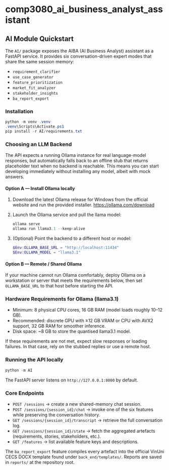 # comp3080_ai_business_analyst_assistant

## AI Module Quickstart

The `AI/` package exposes the AIBA (AI Business Analyst) assistant as a FastAPI
service. It provides six conversation-driven expert modes that share the same
session memory:

- `requirement_clarifier`
- `use_case_generator`
- `feature_prioritization`
- `market_fit_analyzer`
- `stakeholder_insights`
- `ba_report_export`

### Installation

```powershell
python -m venv .venv
.venv\Scripts\Activate.ps1
pip install -r AI/requirements.txt
```

### Choosing an LLM Backend

The API expects a running Ollama instance for real language-model responses,
but automatically falls back to an offline stub that returns placeholder text
when no backend is reachable. This means you can start developing immediately
without installing any model, albeit with mock answers.

#### Option A — Install Ollama locally

1. Download the latest Ollama release for Windows from the official website and
   run the provided installer. https://ollama.com/download
2. Launch the Ollama service and pull the llama model:

    ```powershell
    ollama serve
    ollama run llama3.1 --keep-alive
    ```

3. (Optional) Point the backend to a different host or model:

    ```powershell
    $Env:OLLAMA_BASE_URL = "http://localhost:11434"
    $Env:OLLAMA_MODEL = "llama3.1"
    ```

#### Option B — Remote / Shared Ollama

If your machine cannot run Ollama comfortably, deploy Ollama on a workstation
or server that meets the requirements below, then set `OLLAMA_BASE_URL` to that
host before starting the API.

### Hardware Requirements for Ollama (llama3.1)

- Minimum: 8 physical CPU cores, 16 GB RAM (model loads roughly 10–12 GB).
- Recommended: discrete GPU with ≥12 GB VRAM or CPU with AVX2 support, 32 GB RAM
  for smoother inference.
- Disk space: ~8 GB to store the quantised llama3.1 model.

If these requirements are not met, expect slow responses or loading failures.
In that case, rely on the stubbed replies or use a remote host.

### Running the API locally

```powershell
python -m AI
```

The FastAPI server listens on `http://127.0.0.1:8000` by default.

### Core Endpoints

- `POST /sessions` → create a new shared-memory chat session.
- `POST /sessions/{session_id}/chat` → invoke one of the six features while
  preserving the conversation history.
- `GET /sessions/{session_id}/transcript` → retrieve the full conversation log.
- `GET /sessions/{session_id}/state` → fetch the aggregated artefacts (requirements,
  stories, stakeholders, etc.).
- `GET /features` → list available feature keys and descriptions.

The `ba_report_export` feature compiles every artefact into the official VinUni
CECS DOCX template found under `back_end/templates/`. Reports are saved in
`reports/` at the repository root.
